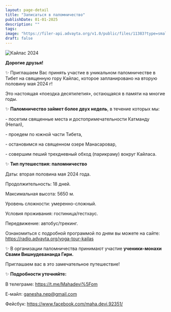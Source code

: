 ```yaml
---
layout: page-detail
title: "Записаться в паломничество"
publishDate: 01-01-2025
description: ""
tags:
image: "https://filer-api.advayta.org/v1.0/public/files/11383?type=small"
draft: false
---
```


![Кайлас 2024](https://filer-api.advayta.org/v1.0/public/files/11383?type=medium "Кайлас 2024")  

  
**Дорогие друзья!** 

  
 ✨ Приглашаем Вас принять участие в уникальном паломничестве в Тибет на священную гору Кайлас, которое запланировано на вторую половину мая 2024 г!

  
 Это настоящая «поездка десятилетия», остающаяся в памяти на многие годы.

  
 ✨ **Паломничество займет более двух недель**, в течение которых мы:

 \- посетим священные места и достопримечательности Катманду (Непал),

 \- проедем по южной части Тибета,

 \- остановимся на священном озере Манасаровар,

 \- совершим пеший трехдневный обход (парикраму) вокруг Кайласа.

  
 ✨ **Тип путешествия: паломничество** 

 Даты: вторая половина мая 2024 года.

 Продолжительность: 18 дней.

 Максимальная высота: 5650 м.

 Уровень сложности: умеренно-сложный.

 Условия проживания: гостиница/гестхаус.

 Передвижение: автобус/трекинг.

  
 Ознакомиться с подробной программой по дням вы можете на сайте: <https://radio.advayta.org/yoga-tour-kailas> 

  
 ✨ В организации паломничества принимают участие **ученики-монахи** **Свами Вишнудевананда Гири.** 

  
 Приглашаем вас в это замечательное путешествие!  

  
 ✨ **Подробности уточняйте:** 

 В телеграме: <https://t.me/Mahadevi%5Fom> 

 Е-майл: [ganesha.nep@gmail.com](mailto:ganesha.nep@gmail.com) 

 Фейсбук: <https://www.facebook.com/maha.devi.92351/> 
  
  
